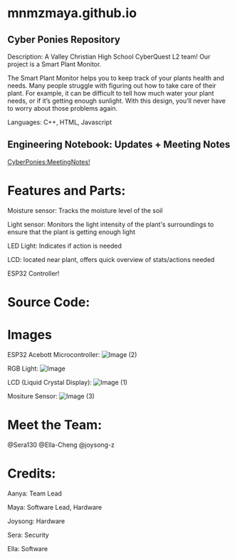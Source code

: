 # mnmzmaya.github.io

## Cyber Ponies Repository

Description: A Valley Christian High School CyberQuest L2 team! Our project is a Smart Plant Monitor.

The Smart Plant Monitor helps you to keep track of your plants health and needs. Many people struggle with figuring out how to take care of their plant. For example, it can be difficult to tell how much water your plant needs, or if it’s getting enough sunlight. With this design, you’ll never have to worry about those problems again.

Languages: C++, HTML, Javascript

## Engineering Notebook: Updates + Meeting Notes
[CyberPonies:MeetingNotes!](https://docs.google.com/document/d/1z-QsHLBlsf0Ue8e-Vi6UJ9-FZVHO9VlD3msjy8PQWck/edit?usp=sharing)

# Features and Parts:
Moisture sensor: Tracks the moisture level of the soil

Light sensor: Monitors the light intensity of the plant's surroundings to ensure that the plant is getting enough light

LED Light: Indicates if action is needed

LCD: located near plant, offers quick overview of stats/actions needed

ESP32 Controller!

# Source Code:

# Images
ESP32 Acebott Microcontroller:
![Image (2)](https://github.com/user-attachments/assets/c6dba9d2-0089-4f8d-b89d-de0e751e641b)

RGB Light:
![Image](https://github.com/user-attachments/assets/3f753e1c-2303-402c-af3f-b70d34cc5706)

LCD (Liquid Crystal Display):
![Image (1)](https://github.com/user-attachments/assets/428046d5-8564-4fa3-8347-b4aa43f7823e)

Mositure Sensor:
![Image (3)](https://github.com/user-attachments/assets/0fb24c2b-bf19-4634-9640-ba20a99ff58a)

# Meet the Team:
@Sera130
@Ella-Cheng
@joysong-z

# Credits:
Aanya: Team Lead

Maya: Software Lead, Hardware

Joysong: Hardware

Sera: Security

Ella: Software
